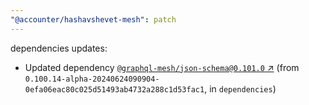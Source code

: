 ```yaml
---
"@accounter/hashavshevet-mesh": patch
---
```

dependencies updates:
  - Updated dependency [`@graphql-mesh/json-schema@0.101.0` ↗︎](https://www.npmjs.com/package/@graphql-mesh/json-schema/v/0.101.0) (from `0.100.14-alpha-20240624090904-0efa06eac80c025d51493ab4732a288c1d53fac1`, in `dependencies`)
